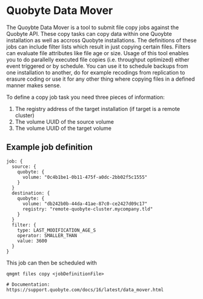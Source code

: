 # Quobyte Data Mover

The Quoybte Data Mover is a tool to submit file copy jobs against the Quobyte API. 
These copy tasks can copy data within one Quoybte installation as well as accross 
Quobyte installations. 
The definitions of these jobs can include filter lists which result in just copying 
certain files. Filters can evaluate file attributes like file age or size.
Usage of this tool enables you to do parallelly executed file copies (i.e. throughput optimized) 
either event triggered or by schedule.
You can use it to schedule backups from one installation to another, do for example recodings from replication 
to erasure coding or use it for any other thing where copying files in a defined manner makes sense.

To define a copy job task you need three pieces of information: 

1. The registry address of the target installation (if target is a remote cluster)
2. The volume UUID of the source volume
3. The volume UUID of the target volume


## Example job definition

```
job: {
  source: {
    quobyte: {
      volume: "0c4b1be1-0b11-475f-a0dc-2bb02f5c1555"
    }
  }
  destination: {
    quobyte: {
      volume: "db242b0b-44da-41ae-87c0-ce2427d09c17"
      registry: "remote-quobyte-cluster.mycompany.tld"
    }
  }
  filter: {
    type: LAST_MODIFICATION_AGE_S
    operator: SMALLER_THAN
    value: 3600
  }
}
```

This job can then be scheduled with 

```
qmgmt files copy <jobDefinitionFile>

# Documentation:
https://support.quobyte.com/docs/16/latest/data_mover.html


